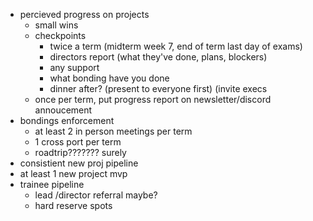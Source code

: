 - percieved progress on projects
	- small wins
	- checkpoints
		- twice a term (midterm week 7, end of term last day of exams)
		- directors report (what they've done, plans, blockers)
		- any support
		- what bonding have you done
		- dinner after? (present to everyone first) (invite execs
	- once per term, put progress report on newsletter/discord annoucement
- bondings enforcement
	- at least 2 in person meetings per term
	- 1 cross port per term
	- roadtrip??????? surely
- consistient new proj pipeline
- at least 1 new project mvp
- trainee pipeline
	- lead /director referral maybe?
	- hard reserve spots